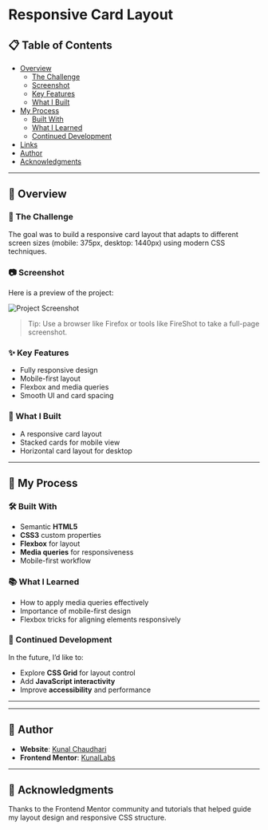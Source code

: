 # Responsive Card Layout

## 📋 Table of Contents

- [Overview](#overview)
  - [The Challenge](#the-challenge)
  - [Screenshot](#screenshot)
  - [Key Features](#key-features)
  - [What I Built](#what-i-built)
- [My Process](#my-process)
  - [Built With](#built-with)
  - [What I Learned](#what-i-learned)
  - [Continued Development](#continued-development)
- [Links](#links)
- [Author](#author)
- [Acknowledgments](#acknowledgments)

---

## 🧾 Overview

### 📌 The Challenge

The goal was to build a responsive card layout that adapts to different screen sizes (mobile: 375px, desktop: 1440px) using modern CSS techniques.

### 📷 Screenshot

Here is a preview of the project:

![Project Screenshot](./Screenshot/Screenshot001.jpg.jpg)

> Tip: Use a browser like Firefox or tools like FireShot to take a full-page screenshot.

### ✨ Key Features

- Fully responsive design
- Mobile-first layout
- Flexbox and media queries
- Smooth UI and card spacing

### 🔨 What I Built

- A responsive card layout
- Stacked cards for mobile view
- Horizontal card layout for desktop

---

## 🔧 My Process

### 🛠️ Built With

- Semantic **HTML5**
- **CSS3** custom properties
- **Flexbox** for layout
- **Media queries** for responsiveness
- Mobile-first workflow

### 📚 What I Learned

- How to apply media queries effectively
- Importance of mobile-first design
- Flexbox tricks for aligning elements responsively

### 🚀 Continued Development

In the future, I’d like to:

- Explore **CSS Grid** for layout control
- Add **JavaScript interactivity**
- Improve **accessibility** and performance

---
---

## 👤 Author

- **Website**: [Kunal Chaudhari](https://kunallabs.github.io/Portfolio/)
- **Frontend Mentor**: [KunalLabs](https://www.frontendmentor.io/profile/KunalLabs)

---

## 🙏 Acknowledgments

Thanks to the Frontend Mentor community and tutorials that helped guide my layout design and responsive CSS structure.
